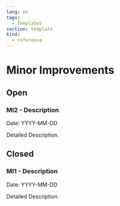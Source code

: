 ```yaml
---
lang: en
tags:
  - Templates
section: template
kind:
  - reference
---
```

# Minor Improvements

## Open

### MI2 - Description
Date: YYYY-MM-DD

Detailed Description.

## Closed

### MI1 - Description
Date: YYYY-MM-DD

Detailed Description.
